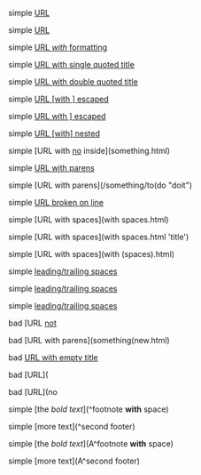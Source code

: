 simple [URL]()

simple [URL](something.html)

simple [URL *with* formatting](something.html)

simple [URL with single quoted title](something.html 'a t"itle')

simple [URL with double quoted title](something.html "a t'itle")

simple [URL \[with \] escaped](something.html)

simple [URL with \] escaped](something.html)

simple [URL [with] nested](something.html)

simple [URL with [no](link.html) inside](something.html)

simple [URL with parens](/something/to(do))

simple [URL with parens](/something/to(do "doit")

simple [URL broken
on line](something.html
"title")

simple [URL with spaces](with spaces.html)

simple [URL with spaces](with spaces.html 'title')

simple [URL with spaces](with (spaces).html)

simple [leading/trailing spaces](  spaces.html)

simple [leading/trailing spaces](spaces.html  )

simple [leading/trailing spaces](  spaces.html  )


bad [URL [not](something.html)

bad [URL with parens](something(new.html)

bad [URL with empty title](something.html '')

bad [URL](

bad [URL](no

simple [the *bold text*](^footnote **with** space)

simple [more text](^second footer)

simple [the *bold text*](A^footnote **with** space)

simple [more text](A^second footer)
